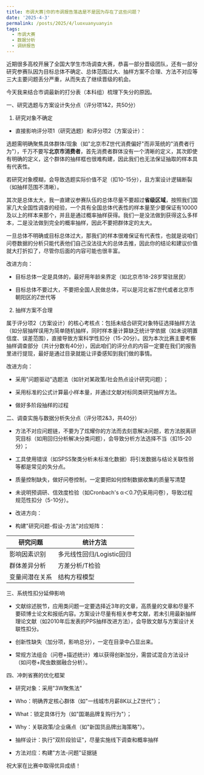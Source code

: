 ```yaml
---
title: 市调大赛|你的市调报告落选是不是因为存在了这些问题？
date: '2025-4-3'
permalink: /posts/2025/4/luoxuanyuanyin
tags:
  - 市调大赛
  - 数据分析
  - 调研报告
---
```



近期很多高校开展了全国大学生市场调查大赛，恭喜一部分晋级团队，还有一部分研究参赛队因为目标总体不确定、总体范围过大、抽样方案不合理、方法不对应等三大主要问题丢分严重，从而失去了继续晋级的机会。

今天我来结合市调最新的打分表（本科组）梳理下失分的原因。


一、研究选题与方案设计失分点（评分项1&2，共50分）

1. 研究对象不确定

* 直接影响评分项1（研究选题）和评分项2（方案设计）：

 选题需明确聚焦具体群体/现象（如"北京市Z世代消费偏好"而非笼统的"消费者行为"），千万不要写**北京市消费者**，首先消费者群体没有一个清晰的定义，其次即使有明确的定义，这个群体的抽样框也很难构建，因此我们也无法保证抽取的样本具有代表性。

若研究对象模糊，会导致选题实际价值不足（扣10-15分），且方案设计逻辑断裂（如抽样范围不清晰）。

  其次是总体太大，我一直建议参赛队伍的总体尽量不要超过**省级区域**，按照我们国家几大全国性调查的经验，一个具有全国总体代表性的样本量至少要保证有10000及以上的样本来那个，并且是通过概率抽样获得。我们一是没法做到获得这么多样本，二是没法做到完全的概率抽样，因此不要把群体定的太大。
  
  一旦总体不明确或目标总体过大，那我们的样本很难保证有代表性，也就是说咱们问卷数据的分析只能代表他们自己没法往大的总体去推，因此你的结论和建议价值就大打折扣了，尽管你后面的内容可能也很丰富。

改进方向：

* 目标总体一定是具体的，最好用年龄来界定（如北京市18-28岁常驻居民）

* 目标总体不要过大，不要把全国人民做总体，可以是河北省Z世代或者北京市朝阳区的Z世代等

2. 抽样方案不合理

属于评分项2（方案设计）的核心考核点：包括未结合研究对象特征选择抽样方法（如分层抽样误用为简单随机抽样，同时样本量计算缺乏统计学依据（如未说明置信度、误差范围），直接导致方案科学性扣分（15-20分）。因为本次比赛主要考察抽样调查部分（共计分数有40分），因此咱们的评分点的内容一定要在我们的报告里进行提现，最好是通过目录就能让评委感知到我们做的事情。

改进方向：

* 采用"问题驱动"选题法（如针对某政策/社会热点设计研究问题）；

* 采用标准的公式计算最小样本量，并通过文献对标同类研究抽样方法。

* 做好多阶段抽样的过程

二、调查实施与数据分析失分点（评分项2&3，共40分）

* 方法不对应问题链，不要为了炫耀你的方法而去刻意解决问题，若方法脱离研究目标（如用回归分析解决分类问题），会导致分析方法选择不当（扣15-20分）；

* 工具使用错误（如SPSS聚类分析未标准化数据）将引发数据与结论关联性弱等都是常见的失分点。

* 质量控制缺失，做好问卷控制，一定要把如何控制数据收集的质量写清楚

* 未说明预调研、信效度检验（如Cronbach's α＜0.7仍采用问卷），导致过程规范性扣分（5-10分）。


* 改进方向：

* 构建"研究问题-假设-方法"对应矩阵：

 | 研究问题             | 统计方法                     |
|----------------------|------------------------------|
| 影响因素识别         | 多元线性回归/Logistic回归     |
| 群体差异分析         | 方差分析/T检验               |
| 变量间潜在关系       | 结构方程模型                 |


三、系统性扣分延伸影响

* 文献综述脱节，应用类问题一定要选择近3年的文章，高质量的文章和尽量不要硕博士论文和报纸内容。方案设计尽量有相关参考文献，若未引用最新抽样理论文献（如2010年后发表的PPS抽样改进方法），会导致文献与方案设计关联性扣分。

* 创新性缺失（加分项，影响总分），一定在目录中凸显出来。

* 常规方法组合（问卷+描述统计）难以获得创新加分，需尝试混合方法设计（如问卷+爬虫数据融合分析）。


四、冲刺省赛的优化框架

* 研究对象：采用"3W聚焦法"

* Who：明确界定核心群体（如"一线城市月薪8K以上Z世代"）；

* What：锁定具体行为（如"国潮品牌复购行为"）；

* Why：关联政策/企业痛点（如"新国货品牌出海策略"）。

* 抽样设计：执行"双阶段验证"，尽量实施线下调查和概率抽样

* 方法对应：构建"方法-问题"证据链


祝大家在比赛中取得优异成绩！